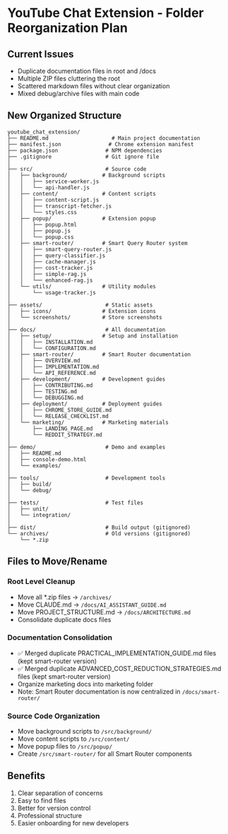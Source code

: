 # YouTube Chat Extension - Folder Reorganization Plan

## Current Issues
- Duplicate documentation files in root and /docs
- Multiple ZIP files cluttering the root
- Scattered markdown files without clear organization
- Mixed debug/archive files with main code

## New Organized Structure

```
youtube_chat_extension/
├── README.md                    # Main project documentation
├── manifest.json               # Chrome extension manifest
├── package.json               # NPM dependencies
├── .gitignore                 # Git ignore file
│
├── src/                       # Source code
│   ├── background/           # Background scripts
│   │   ├── service-worker.js
│   │   └── api-handler.js
│   ├── content/              # Content scripts
│   │   ├── content-script.js
│   │   ├── transcript-fetcher.js
│   │   └── styles.css
│   ├── popup/                # Extension popup
│   │   ├── popup.html
│   │   ├── popup.js
│   │   └── popup.css
│   ├── smart-router/         # Smart Query Router system
│   │   ├── smart-query-router.js
│   │   ├── query-classifier.js
│   │   ├── cache-manager.js
│   │   ├── cost-tracker.js
│   │   ├── simple-rag.js
│   │   └── enhanced-rag.js
│   └── utils/                # Utility modules
│       └── usage-tracker.js
│
├── assets/                    # Static assets
│   ├── icons/                # Extension icons
│   └── screenshots/          # Store screenshots
│
├── docs/                      # All documentation
│   ├── setup/                # Setup and installation
│   │   ├── INSTALLATION.md
│   │   └── CONFIGURATION.md
│   ├── smart-router/         # Smart Router documentation
│   │   ├── OVERVIEW.md
│   │   ├── IMPLEMENTATION.md
│   │   └── API_REFERENCE.md
│   ├── development/          # Development guides
│   │   ├── CONTRIBUTING.md
│   │   ├── TESTING.md
│   │   └── DEBUGGING.md
│   ├── deployment/           # Deployment guides
│   │   ├── CHROME_STORE_GUIDE.md
│   │   └── RELEASE_CHECKLIST.md
│   └── marketing/            # Marketing materials
│       ├── LANDING_PAGE.md
│       └── REDDIT_STRATEGY.md
│
├── demo/                      # Demo and examples
│   ├── README.md
│   ├── console-demo.html
│   └── examples/
│
├── tools/                     # Development tools
│   ├── build/
│   └── debug/
│
├── tests/                     # Test files
│   ├── unit/
│   └── integration/
│
├── dist/                      # Build output (gitignored)
└── archives/                  # Old versions (gitignored)
    └── *.zip
```

## Files to Move/Rename

### Root Level Cleanup
- Move all *.zip files → `/archives/`
- Move CLAUDE.md → `/docs/AI_ASSISTANT_GUIDE.md`
- Move PROJECT_STRUCTURE.md → `/docs/ARCHITECTURE.md`
- Consolidate duplicate docs files

### Documentation Consolidation
- ✅ Merged duplicate PRACTICAL_IMPLEMENTATION_GUIDE.md files (kept smart-router version)
- ✅ Merged duplicate ADVANCED_COST_REDUCTION_STRATEGIES.md files (kept smart-router version)
- Organize marketing docs into marketing folder
- Note: Smart Router documentation is now centralized in `/docs/smart-router/`

### Source Code Organization
- Move background scripts to `/src/background/`
- Move content scripts to `/src/content/`
- Move popup files to `/src/popup/`
- Create `/src/smart-router/` for all Smart Router components

## Benefits
1. Clear separation of concerns
2. Easy to find files
3. Better for version control
4. Professional structure
5. Easier onboarding for new developers